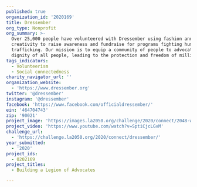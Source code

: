 ```yaml
---
published: true
organization_id: '2020169'
title: Dressember
org_type: Nonprofit
org_summary: >-
  Over 25,000 people have volunteered with Dressember using fashion and
  creativity to raise awareness and fundraise for programs fighting human
  trafficking. Our mission is to equip a community of people to advocate for the
  dignity of all people, leading to the protection and freedom of millions.
tags_indicators:
  - Volunteerism
  - Social connectedness
charity_navigator_url: ''
organization_website:
  - 'https://www.dressember.org'
twitter: '@dressember'
instagram: '@dressember'
facebook: 'https://www.facebook.com/officialdressember/'
ein: '464704743'
zip: '90021'
project_image: 'https://images.la2050.org/challenge/2020/connect/2048-wide/dressember.jpg'
project_video: 'https://www.youtube.com/watch?v=SptiCjcLGvM'
challenge_url:
  - 'https://challenge.la2050.org/2020/connect/dressember/'
year_submitted:
  - '2020'
project_ids:
  - 0202169
project_titles:
  - Building a Legion of Advocates

---
```

